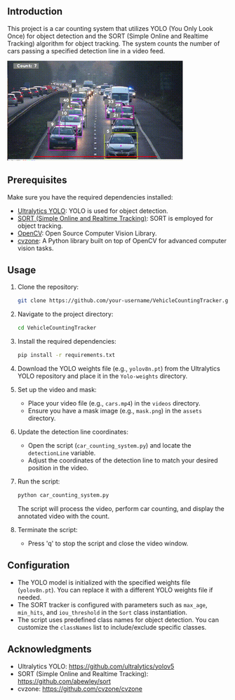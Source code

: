 
## Introduction
This project is a car counting system that utilizes YOLO (You Only Look Once) for object detection and the SORT (Simple Online and Realtime Tracking) algorithm for object tracking. The system counts the number of cars passing a specified detection line in a video feed. 

![Vehicle Counting System Demo](vehicle_count.gif)

## Prerequisites
Make sure you have the required dependencies installed:

- [Ultralytics YOLO](https://github.com/ultralytics/yolov5): YOLO is used for object detection.
- [SORT (Simple Online and Realtime Tracking)](https://github.com/abewley/sort): SORT is employed for object tracking.
- [OpenCV](https://opencv.org/): Open Source Computer Vision Library.
- [cvzone](https://github.com/cvzone/cvzone): A Python library built on top of OpenCV for advanced computer vision tasks.

## Usage

1. Clone the repository:

   ```bash
   git clone https://github.com/your-username/VehicleCountingTracker.git
   ```

2. Navigate to the project directory:

   ```bash
   cd VehicleCountingTracker
   ```

3. Install the required dependencies:

   ```bash
   pip install -r requirements.txt
   ```

4. Download the YOLO weights file (e.g., `yolov8n.pt`) from the Ultralytics YOLO repository and place it in the `Yolo-weights` directory.

5. Set up the video and mask:
   - Place your video file (e.g., `cars.mp4`) in the `videos` directory.
   - Ensure you have a mask image (e.g., `mask.png`) in the `assets` directory.

6. Update the detection line coordinates:
   - Open the script (`car_counting_system.py`) and locate the `detectionLine` variable.
   - Adjust the coordinates of the detection line to match your desired position in the video.

7. Run the script:

   ```bash
   python car_counting_system.py
   ```

   The script will process the video, perform car counting, and display the annotated video with the count.

8. Terminate the script:
   - Press 'q' to stop the script and close the video window.

## Configuration
- The YOLO model is initialized with the specified weights file (`yolov8n.pt`). You can replace it with a different YOLO weights file if needed.
- The SORT tracker is configured with parameters such as `max_age`, `min_hits`, and `iou_threshold` in the `Sort` class instantiation.
- The script uses predefined class names for object detection. You can customize the `classNames` list to include/exclude specific classes.

## Acknowledgments
- Ultralytics YOLO: https://github.com/ultralytics/yolov5
- SORT (Simple Online and Realtime Tracking): https://github.com/abewley/sort
- cvzone: https://github.com/cvzone/cvzone

